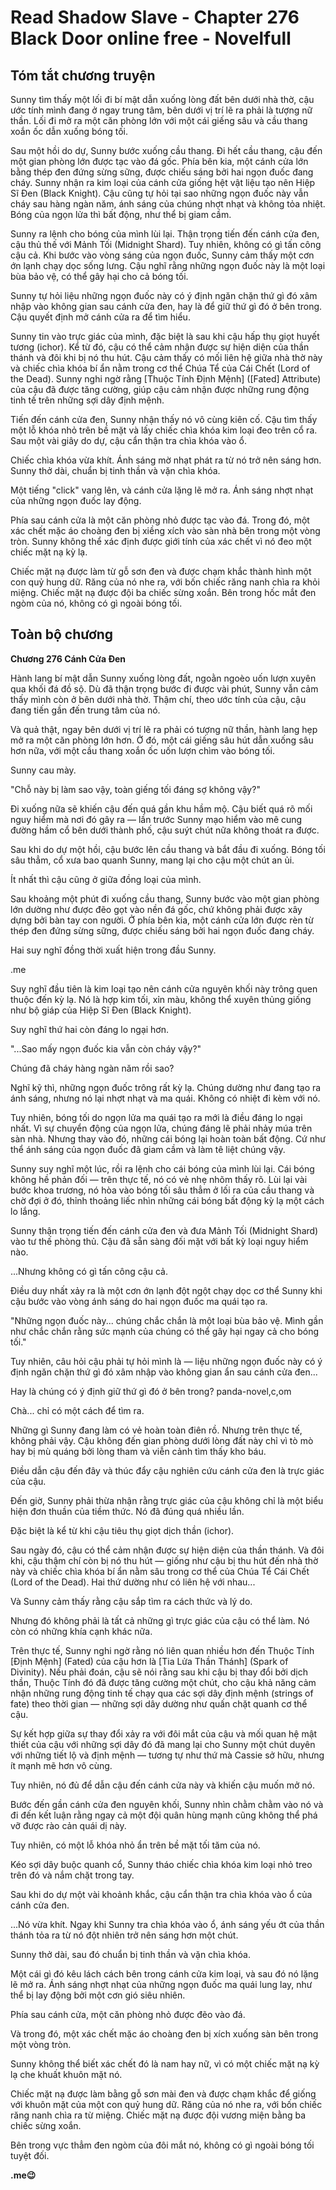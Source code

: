 # Read Shadow Slave - Chapter 276 Black Door online free - Novelfull

## Tóm tắt chương truyện

Sunny tìm thấy một lối đi bí mật dẫn xuống lòng đất bên dưới nhà thờ, cậu ước tính mình đang ở ngay trung tâm, bên dưới vị trí lẽ ra phải là tượng nữ thần. Lối đi mở ra một căn phòng lớn với một cái giếng sâu và cầu thang xoắn ốc dẫn xuống bóng tối.

Sau một hồi do dự, Sunny bước xuống cầu thang. Đi hết cầu thang, cậu đến một gian phòng lớn được tạc vào đá gốc. Phía bên kia, một cánh cửa lớn bằng thép đen đứng sừng sững, được chiếu sáng bởi hai ngọn đuốc đang cháy. Sunny nhận ra kim loại của cánh cửa giống hệt vật liệu tạo nên Hiệp Sĩ Đen (Black Knight). Cậu cũng tự hỏi tại sao những ngọn đuốc này vẫn cháy sau hàng ngàn năm, ánh sáng của chúng nhợt nhạt và không tỏa nhiệt. Bóng của ngọn lửa thì bất động, như thể bị giam cầm.

Sunny ra lệnh cho bóng của mình lùi lại. Thận trọng tiến đến cánh cửa đen, cậu thủ thế với Mảnh Tối (Midnight Shard). Tuy nhiên, không có gì tấn công cậu cả. Khi bước vào vòng sáng của ngọn đuốc, Sunny cảm thấy một cơn ớn lạnh chạy dọc sống lưng. Cậu nghĩ rằng những ngọn đuốc này là một loại bùa bảo vệ, có thể gây hại cho cả bóng tối.

Sunny tự hỏi liệu những ngọn đuốc này có ý định ngăn chặn thứ gì đó xâm nhập vào không gian sau cánh cửa đen, hay là để giữ thứ gì đó ở bên trong. Cậu quyết định mở cánh cửa ra để tìm hiểu.

Sunny tin vào trực giác của mình, đặc biệt là sau khi cậu hấp thụ giọt huyết tương (ichor). Kể từ đó, cậu có thể cảm nhận được sự hiện diện của thần thánh và đôi khi bị nó thu hút. Cậu cảm thấy có mối liên hệ giữa nhà thờ này và chiếc chìa khóa bí ẩn nằm trong cơ thể Chúa Tể của Cái Chết (Lord of the Dead). Sunny nghi ngờ rằng [Thuộc Tính Định Mệnh] ([Fated] Attribute) của cậu đã được tăng cường, giúp cậu cảm nhận được những rung động tinh tế trên những sợi dây định mệnh.

Tiến đến cánh cửa đen, Sunny nhận thấy nó vô cùng kiên cố. Cậu tìm thấy một lỗ khóa nhỏ trên bề mặt và lấy chiếc chìa khóa kim loại đeo trên cổ ra. Sau một vài giây do dự, cậu cẩn thận tra chìa khóa vào ổ.

Chiếc chìa khóa vừa khít. Ánh sáng mờ nhạt phát ra từ nó trở nên sáng hơn. Sunny thở dài, chuẩn bị tinh thần và vặn chìa khóa.

Một tiếng "click" vang lên, và cánh cửa lặng lẽ mở ra. Ánh sáng nhợt nhạt của những ngọn đuốc lay động.

Phía sau cánh cửa là một căn phòng nhỏ được tạc vào đá. Trong đó, một xác chết mặc áo choàng đen bị xiềng xích vào sàn nhà bên trong một vòng tròn. Sunny không thể xác định được giới tính của xác chết vì nó đeo một chiếc mặt nạ kỳ lạ.

Chiếc mặt nạ được làm từ gỗ sơn đen và được chạm khắc thành hình một con quỷ hung dữ. Răng của nó nhe ra, với bốn chiếc răng nanh chìa ra khỏi miệng. Chiếc mặt nạ được đội ba chiếc sừng xoắn. Bên trong hốc mắt đen ngòm của nó, không có gì ngoài bóng tối.

## Toàn bộ chương

**Chương 276 Cánh Cửa Đen**

Hành lang bí mật dẫn Sunny xuống lòng đất, ngoằn ngoèo uốn lượn xuyên qua khối đá đồ sộ. Dù đã thận trọng bước đi được vài phút, Sunny vẫn cảm thấy mình còn ở bên dưới nhà thờ. Thậm chí, theo ước tính của cậu, cậu đang tiến gần đến trung tâm của nó.

Và quả thật, ngay bên dưới vị trí lẽ ra phải có tượng nữ thần, hành lang hẹp mở ra một căn phòng lớn hơn. Ở đó, một cái giếng sâu hút dẫn xuống sâu hơn nữa, với một cầu thang xoắn ốc uốn lượn chìm vào bóng tối.

Sunny cau mày.

"Chỗ này bị làm sao vậy, toàn giếng tối đáng sợ không vậy?"

Đi xuống nữa sẽ khiến cậu đến quá gần khu hầm mộ. Cậu biết quá rõ mối nguy hiểm mà nơi đó gây ra — lần trước Sunny mạo hiểm vào mê cung đường hầm cổ bên dưới thành phố, cậu suýt chút nữa không thoát ra được.

Sau khi do dự một hồi, cậu bước lên cầu thang và bắt đầu đi xuống. Bóng tối sâu thẳm, cổ xưa bao quanh Sunny, mang lại cho cậu một chút an ủi.

Ít nhất thì cậu cũng ở giữa đồng loại của mình.

Sau khoảng một phút đi xuống cầu thang, Sunny bước vào một gian phòng lớn dường như được đẽo gọt vào nền đá gốc, chứ không phải được xây dựng bởi bàn tay con người. Ở phía bên kia, một cánh cửa lớn được rèn từ thép đen đứng sừng sững, được chiếu sáng bởi hai ngọn đuốc đang cháy.

Hai suy nghĩ đồng thời xuất hiện trong đầu Sunny.

.me

Suy nghĩ đầu tiên là kim loại tạo nên cánh cửa nguyên khối này trông quen thuộc đến kỳ lạ. Nó là hợp kim tối, xỉn màu, không thể xuyên thủng giống như bộ giáp của Hiệp Sĩ Đen (Black Knight).

Suy nghĩ thứ hai còn đáng lo ngại hơn.

"...Sao mấy ngọn đuốc kia vẫn còn cháy vậy?"

Chúng đã cháy hàng ngàn năm rồi sao?

Nghĩ kỹ thì, những ngọn đuốc trông rất kỳ lạ. Chúng dường như đang tạo ra ánh sáng, nhưng nó lại nhợt nhạt và ma quái. Không có nhiệt đi kèm với nó.

Tuy nhiên, bóng tối do ngọn lửa ma quái tạo ra mới là điều đáng lo ngại nhất. Vì sự chuyển động của ngọn lửa, chúng đáng lẽ phải nhảy múa trên sàn nhà. Nhưng thay vào đó, những cái bóng lại hoàn toàn bất động. Cứ như thể ánh sáng của ngọn đuốc đã giam cầm và làm tê liệt chúng vậy.

Sunny suy nghĩ một lúc, rồi ra lệnh cho cái bóng của mình lùi lại. Cái bóng không hề phản đối — trên thực tế, nó có vẻ nhẹ nhõm thấy rõ. Lùi lại vài bước khoa trương, nó hòa vào bóng tối sâu thẳm ở lối ra của cầu thang và chờ đợi ở đó, thỉnh thoảng liếc nhìn những cái bóng bất động kỳ lạ một cách lo lắng.

Sunny thận trọng tiến đến cánh cửa đen và đưa Mảnh Tối (Midnight Shard) vào tư thế phòng thủ. Cậu đã sẵn sàng đối mặt với bất kỳ loại nguy hiểm nào.

...Nhưng không có gì tấn công cậu cả.

Điều duy nhất xảy ra là một cơn ớn lạnh đột ngột chạy dọc cơ thể Sunny khi cậu bước vào vòng ánh sáng do hai ngọn đuốc ma quái tạo ra.

"Những ngọn đuốc này... chúng chắc chắn là một loại bùa bảo vệ. Mình gần như chắc chắn rằng sức mạnh của chúng có thể gây hại ngay cả cho bóng tối."

Tuy nhiên, câu hỏi cậu phải tự hỏi mình là — liệu những ngọn đuốc này có ý định ngăn chặn thứ gì đó xâm nhập vào không gian ẩn sau cánh cửa đen...

Hay là chúng có ý định giữ thứ gì đó ở bên trong? panda-novel,c,om

Chà... chỉ có một cách để tìm ra.

Những gì Sunny đang làm có vẻ hoàn toàn điên rồ. Nhưng trên thực tế, không phải vậy. Cậu không đến gian phòng dưới lòng đất này chỉ vì tò mò hay bị mù quáng bởi lòng tham và viễn cảnh tìm thấy kho báu.

Điều dẫn cậu đến đây và thúc đẩy cậu nghiên cứu cánh cửa đen là trực giác của cậu.

Đến giờ, Sunny phải thừa nhận rằng trực giác của cậu không chỉ là một biểu hiện đơn thuần của tiềm thức. Nó đã đúng quá nhiều lần.

Đặc biệt là kể từ khi cậu tiêu thụ giọt dịch thần (ichor).

Sau ngày đó, cậu có thể cảm nhận được sự hiện diện của thần thánh. Và đôi khi, cậu thậm chí còn bị nó thu hút — giống như cậu bị thu hút đến nhà thờ này và chiếc chìa khóa bí ẩn nằm sâu trong cơ thể của Chúa Tể Cái Chết (Lord of the Dead). Hai thứ dường như có liên hệ với nhau...

Và Sunny cảm thấy rằng cậu sắp tìm ra cách thức và lý do.

Nhưng đó không phải là tất cả những gì trực giác của cậu có thể làm. Nó còn có những khía cạnh khác nữa.

Trên thực tế, Sunny nghi ngờ rằng nó liên quan nhiều hơn đến Thuộc Tính [Định Mệnh] (Fated) của cậu hơn là [Tia Lửa Thần Thánh] (Spark of Divinity). Nếu phải đoán, cậu sẽ nói rằng sau khi cậu bị thay đổi bởi dịch thần, Thuộc Tính đó đã được tăng cường một chút, cho cậu khả năng cảm nhận những rung động tinh tế chạy qua các sợi dây định mệnh (strings of fate) theo thời gian — những sợi dây dường như quấn chặt quanh cơ thể cậu.

Sự kết hợp giữa sự thay đổi xảy ra với đôi mắt của cậu và mối quan hệ mật thiết của cậu với những sợi dây đó đã mang lại cho Sunny một chút duyên với những tiết lộ và định mệnh — tương tự như thứ mà Cassie sở hữu, nhưng ít mạnh mẽ hơn vô cùng.

Tuy nhiên, nó đủ để dẫn cậu đến cánh cửa này và khiến cậu muốn mở nó.

Bước đến gần cánh cửa đen nguyên khối, Sunny nhìn chằm chằm vào nó và đi đến kết luận rằng ngay cả một đội quân hùng mạnh cũng không thể phá vỡ được rào cản quái dị này.

Tuy nhiên, có một lỗ khóa nhỏ ẩn trên bề mặt tối tăm của nó.

Kéo sợi dây buộc quanh cổ, Sunny tháo chiếc chìa khóa kim loại nhỏ treo trên đó và nắm chặt trong tay.

Sau khi do dự một vài khoảnh khắc, cậu cẩn thận tra chìa khóa vào ổ của cánh cửa đen.

...Nó vừa khít. Ngay khi Sunny tra chìa khóa vào ổ, ánh sáng yếu ớt của thần thánh tỏa ra từ nó đột nhiên trở nên sáng hơn một chút.

Sunny thở dài, sau đó chuẩn bị tinh thần và vặn chìa khóa.

Một cái gì đó kêu lách cách bên trong cánh cửa kim loại, và sau đó nó lặng lẽ mở ra. Ánh sáng nhợt nhạt của những ngọn đuốc ma quái lung lay, như thể bị lay động bởi một cơn gió siêu nhiên.

Phía sau cánh cửa, một căn phòng nhỏ được đẽo vào đá.

Và trong đó, một xác chết mặc áo choàng đen bị xích xuống sàn bên trong một vòng tròn.

Sunny không thể biết xác chết đó là nam hay nữ, vì có một chiếc mặt nạ kỳ lạ che khuất khuôn mặt nó.

Chiếc mặt nạ được làm bằng gỗ sơn mài đen và được chạm khắc để giống với khuôn mặt của một con quỷ hung dữ. Răng của nó nhe ra, với bốn chiếc răng nanh chìa ra từ miệng. Chiếc mặt nạ được đội vương miện bằng ba chiếc sừng xoắn.

Bên trong vực thẳm đen ngòm của đôi mắt nó, không có gì ngoài bóng tối tuyệt đối.

**.me😉**